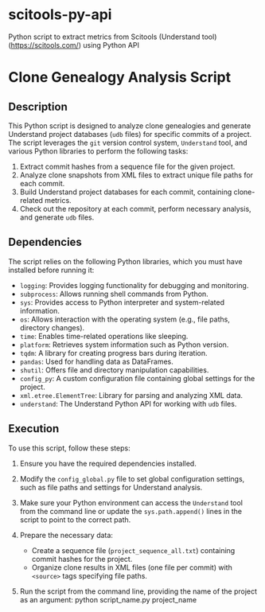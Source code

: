 # scitools-py-api
Python script to extract metrics from Scitools (Understand tool) (https://scitools.com/) using Python API

# Clone Genealogy Analysis Script

## Description
This Python script is designed to analyze clone genealogies and generate Understand project databases (`udb` files) for specific commits of a project. The script leverages the `git` version control system, `Understand` tool, and various Python libraries to perform the following tasks:

1. Extract commit hashes from a sequence file for the given project.
2. Analyze clone snapshots from XML files to extract unique file paths for each commit.
3. Build Understand project databases for each commit, containing clone-related metrics.
4. Check out the repository at each commit, perform necessary analysis, and generate `udb` files.

## Dependencies
The script relies on the following Python libraries, which you must have installed before running it:
- `logging`: Provides logging functionality for debugging and monitoring.
- `subprocess`: Allows running shell commands from Python.
- `sys`: Provides access to Python interpreter and system-related information.
- `os`: Allows interaction with the operating system (e.g., file paths, directory changes).
- `time`: Enables time-related operations like sleeping.
- `platform`: Retrieves system information such as Python version.
- `tqdm`: A library for creating progress bars during iteration.
- `pandas`: Used for handling data as DataFrames.
- `shutil`: Offers file and directory manipulation capabilities.
- `config_py`: A custom configuration file containing global settings for the project.
- `xml.etree.ElementTree`: Library for parsing and analyzing XML data.
- `understand`: The Understand Python API for working with `udb` files.

## Execution
To use this script, follow these steps:

1. Ensure you have the required dependencies installed.
2. Modify the `config_global.py` file to set global configuration settings, such as file paths and settings for Understand analysis.
3. Make sure your Python environment can access the `Understand` tool from the command line or update the `sys.path.append()` lines in the script to point to the correct path.
4. Prepare the necessary data:
   - Create a sequence file (`project_sequence_all.txt`) containing commit hashes for the project.
   - Organize clone results in XML files (one file per commit) with `<source>` tags specifying file paths.

5. Run the script from the command line, providing the name of the project as an argument:
   python script_name.py project_name

